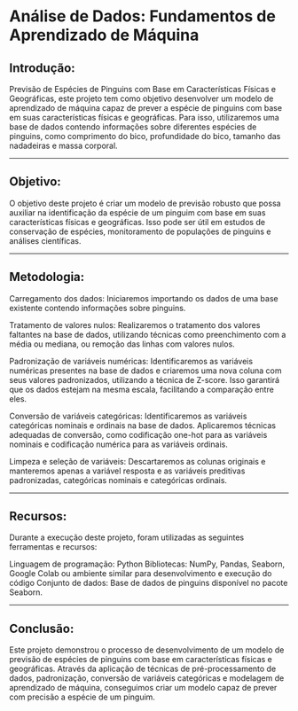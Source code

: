 # Análise de Dados: Fundamentos de Aprendizado de Máquina

## Introdução:

Previsão de Espécies de Pinguins com Base em Características Físicas e Geográficas, este projeto tem como objetivo desenvolver um modelo de aprendizado de máquina capaz de prever a espécie de pinguins com base em suas características físicas e geográficas. Para isso, utilizaremos uma base de dados contendo informações sobre diferentes espécies de pinguins, como comprimento do bico, profundidade do bico, tamanho das nadadeiras e massa corporal.

----

## Objetivo:

O objetivo deste projeto é criar um modelo de previsão robusto que possa auxiliar na identificação da espécie de um pinguim com base em suas características físicas e geográficas. Isso pode ser útil em estudos de conservação de espécies, monitoramento de populações de pinguins e análises científicas.

----

## Metodologia:

Carregamento dos dados: Iniciaremos importando os dados de uma base existente contendo informações sobre pinguins.

Tratamento de valores nulos: Realizaremos o tratamento dos valores faltantes na base de dados, utilizando técnicas como preenchimento com a média ou mediana, ou remoção das linhas com valores nulos.

Padronização de variáveis numéricas: Identificaremos as variáveis numéricas presentes na base de dados e criaremos uma nova coluna com seus valores padronizados, utilizando a técnica de Z-score. Isso garantirá que os dados estejam na mesma escala, facilitando a comparação entre eles.

Conversão de variáveis categóricas: Identificaremos as variáveis categóricas nominais e ordinais na base de dados. Aplicaremos técnicas adequadas de conversão, como codificação one-hot para as variáveis nominais e codificação numérica para as variáveis ordinais.

Limpeza e seleção de variáveis: Descartaremos as colunas originais e manteremos apenas a variável resposta e as variáveis preditivas padronizadas, categóricas nominais e categóricas ordinais.

----

## Recursos:
Durante a execução deste projeto, foram utilizadas as seguintes ferramentas e recursos:

Linguagem de programação: Python
Bibliotecas: NumPy, Pandas, Seaborn, 
Google Colab ou ambiente similar para desenvolvimento e execução do código
Conjunto de dados: Base de dados de pinguins disponível no pacote Seaborn.

----

## Conclusão:
Este projeto demonstrou o processo de desenvolvimento de um modelo de previsão de espécies de pinguins com base em características físicas e geográficas. Através da aplicação de técnicas de pré-processamento de dados, padronização, conversão de variáveis categóricas e modelagem de aprendizado de máquina, conseguimos criar um modelo capaz de prever com precisão a espécie de um pinguim.
